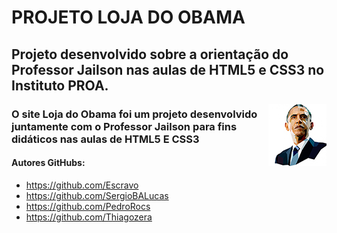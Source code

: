 # PROJETO LOJA DO OBAMA

## Projeto desenvolvido sobre a orientação do Professor Jailson nas aulas de HTML5 e CSS3 no Instituto PROA.
<img src="Imagem/macabro.jpg" align =right>

### O site Loja do Obama foi um projeto desenvolvido juntamente com o Professor Jailson para fins didáticos nas aulas de HTML5 E CSS3 

#### Autores GitHubs: 
 - https://github.com/Escravo
 - https://github.com/SergioBALucas
 - https://github.com/PedroRocs
 - https://github.com/Thiagozera

